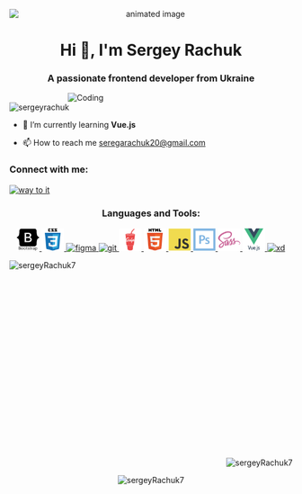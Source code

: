 
<p align="center">
  <img align="center" src="https://media4.giphy.com/media/wUekZ8kF515hluZBKc/giphy.gif?cid=ecf05e47vbieufjfn40j1k0bl9r418u7nx45dc48icuq6zpa&ep=v1_gifs_related&rid=giphy.gif&ct=g" alt="animated image" style="display: block; margin: 0 auto;" />
</p>


<h1 align="center">Hi 👋, I'm Sergey Rachuk</h1>
<h3 align="center">A passionate frontend developer from Ukraine</h3> 
 <img align="right" src="https://store-images.s-microsoft.com/image/apps.51024.13972534185379741.1d864fbd-97af-4ae6-bce4-8bdc2ec55991.71c49ce1-1662-4843-87b4-ed7c563d1210?q=90&w=480&h=270" width="400"  alt="Coding"> 

<p align="left"> <img src="https://komarev.com/ghpvc/?username=sergeyrachuk&label=Profile%20views&color=0e75b6&style=flat" alt="sergeyrachuk" /> </p>

- 🌱 I’m currently learning **Vue.js**

- 📫 How to reach me seregarachuk20@gmail.com

<h3 align="left">Connect with me:</h3>
<p align="left">
<a href="https://www.youtube.com/@questions--answers-7" target="blank"><img align="center" src="https://raw.githubusercontent.com/rahuldkjain/github-profile-readme-generator/master/src/images/icons/Social/youtube.svg" alt="way to it" height="30" width="40" /></a>
</p>

<h3 align="center">Languages and Tools:</h3>

<p align="center">
  <a href="https://getbootstrap.com" target="_blank" rel="noreferrer">
    <img src="https://raw.githubusercontent.com/devicons/devicon/master/icons/bootstrap/bootstrap-plain-wordmark.svg" alt="bootstrap" width="40" height="40"/>
  </a>
  <a href="https://www.w3schools.com/css/" target="_blank" rel="noreferrer">
    <img src="https://raw.githubusercontent.com/devicons/devicon/master/icons/css3/css3-original-wordmark.svg" alt="css3" width="40" height="40"/>
  </a>
  <a href="https://www.figma.com/" target="_blank" rel="noreferrer">
    <img src="https://www.vectorlogo.zone/logos/figma/figma-icon.svg" alt="figma" width="40" height="40"/>
  </a>
  <a href="https://git-scm.com/" target="_blank" rel="noreferrer">
    <img src="https://www.vectorlogo.zone/logos/git-scm/git-scm-icon.svg" alt="git" width="40" height="40"/>
  </a>
  <a href="https://gulpjs.com" target="_blank" rel="noreferrer">
    <img src="https://raw.githubusercontent.com/devicons/devicon/master/icons/gulp/gulp-plain.svg" alt="gulp" width="40" height="40"/>
  </a>
  <a href="https://www.w3.org/html/" target="_blank" rel="noreferrer">
    <img src="https://raw.githubusercontent.com/devicons/devicon/master/icons/html5/html5-original-wordmark.svg" alt="html5" width="40" height="40"/>
  </a>
  <a href="https://developer.mozilla.org/en-US/docs/Web/JavaScript" target="_blank" rel="noreferrer">
    <img src="https://raw.githubusercontent.com/devicons/devicon/master/icons/javascript/javascript-original.svg" alt="javascript" width="40" height="40"/>
  </a>
  <a href="https://www.photoshop.com/en" target="_blank" rel="noreferrer">
    <img src="https://raw.githubusercontent.com/devicons/devicon/master/icons/photoshop/photoshop-line.svg" alt="photoshop" width="40" height="40"/>
  </a>
  <a href="https://sass-lang.com" target="_blank" rel="noreferrer">
    <img src="https://raw.githubusercontent.com/devicons/devicon/master/icons/sass/sass-original.svg" alt="sass" width="40" height="40"/>
  </a>
  <a href="https://vuejs.org/" target="_blank" rel="noreferrer">
    <img src="https://raw.githubusercontent.com/devicons/devicon/master/icons/vuejs/vuejs-original-wordmark.svg" alt="vuejs" width="40" height="40"/>
  </a>
  <a href="https://www.adobe.com/products/xd.html" target="_blank" rel="noreferrer">
    <img src="https://cdn.worldvectorlogo.com/logos/adobe-xd.svg" alt="xd" width="40" height="40"/>
  </a>
</p>


<p><img align="left" src="https://github-readme-stats.vercel.app/api/top-langs?username=sergeyRachuk7&show_icons=true&locale=en&layout=compact" height="350" width="400" alt="sergeyRachuk7" /></p>

<p align="right">&nbsp;<img align="center" src="https://github-readme-stats.vercel.app/api?username=sergeyRachuk7&show_icons=true&locale=en" width="500" alt="sergeyRachuk7" /></p>

<p align="center"><img  src="https://github-readme-streak-stats.herokuapp.com/?user=sergeyRachuk7&" width="500" alt="sergeyRachuk7" /></p>

